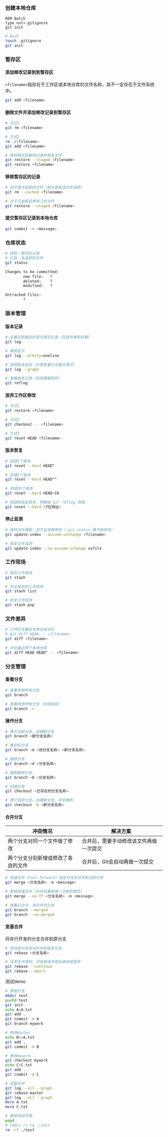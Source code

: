 ### 创建本地仓库

```batch
REM Batch
type nul>.gitignore
git init
```

```bash
# Bash
touch .gitignore
git init
```

### 暂存区

#### 添加修改记录到到暂存区

`<filename>`指存在于工作区或本地仓库的文件名称，其不一定存在于文件系统中。

```bash
git add <filename>
```

#### 删除文件并添加修改记录到暂存区

```bash
# 方式1
git rm <filename>

# 方式2
rm ./<filename>
git add <filename>

# 移除暂存区删除记录并恢复文件
git restore --staged <filename>
git restore <filename>
```

#### 移除暂存区的记录

```bash
# 对于首次追踪的文件（其实是取消文件追踪）
git rm --cached <filename>

# 对于已追踪且修改了的文件
git restore --staged <filename>
```

#### 提交暂存区记录到本地仓库

```bash
git commit -m <message>
```

### 仓库状态

```bash
# 绿色：暂存区记录
# 红色：未追踪的文件
git status
```

```txt
Changes to be committed:
        new file:   ?
        deleted:    ?
        modified:   ?

Untracked files:
        ?
```

### 版本管理

#### 版本记录

```bash
# 从最近到最远的显示提交记录（包括作者和日期）
git log

# 精简显示
git log --pretty=oneline

# 指明版本走向（方便查看分支融合情况）
git log --graph

# 查看版本记录（包括被删除的）
git reflog
```

#### 放弃工作区修改

```bash
# 方式1
git restore <filename>

# 方式2
git checkout -- <filename>

# 方式3
git reset HEAD <filename>
```

#### 版本恢复

```bash
# 回退1个版本
git reset --hard HEAD^

# 回退2个版本
git reset --hard HEAD^^

# 回退10个版本
git reset --hard HEAD~10

# 回退到指定版本，参数由`git reflog`获取
git reset --hard <7位地址>
```

#### 停止监测

```bash
# 保持文件跟踪，但不监测其修改（`git status`看不到修改）
git update-index --assume-unchange <filename>

# 恢复文件监测
git update-index --no-assume-uchange xxfile
```

### 工作现场

```bash
# 保存工作现场
git stash

# 列出保存的工作现场
git stash list

# 恢复工作现场
git stash pop
```

### 文件差异

```bash
# 工作区与最近本地仓库对比
# git diff HEAD -- <filename>
git diff <filename>

# 对比最近两个本地仓库
git diff HEAD HEAD^ -- <filename>
```

### 分支管理

#### 查看分支

```bash
# 查看本地所有分支
git branch

# 查看本地所有分支（包括指纹）
git branch -v
```

#### 操作分支

```bash
# 拷贝当前分支，创建新分支
git branch <新分支名称>

# 重命名分支
git branch –m <旧分支名称> <新分支名称>

# 删除分支
git branch –d <分支名称>

# 强制删除分支
git branch –D <分支名称>

# 切换分支
git checkout <已存在的分支名称>

# 拷贝当前分支，创建新分支，并切换到
git checkout -b <新分支名称>
```

#### 合并分支

| 冲突情况 | 解决方案 |
| - | - |
| 两个分支对同一个文件做了修改 | 合并后，需要手动修改该文件再做一次提交 |
| 两个分支分别新增或修改了各自的文件 | 合并后，Git会自动再做一次提交 |

```bash
# 快速合并（Fast-forward）指定分支到合并到当前分支
git merge <分支名称> -m <message>

# 禁用快速合并（合并后重新做一次新的提交）
git merge --no-ff <分支名称> -m <message>

# 查看已合并、未合并的分支
git branch --merged
git branch --no-merged
```

#### 变基合并

将并行开发的分支合并到原分支

```bash
# 将当前分支改动合并到指定分支
git rebase <分支名称>

# 当发生冲突时，可在修改冲突后继续或放弃
git rebase --continue
git rebase --abort
```

测试demo

```bash
# 原始分支
mkdir test
pushd test
git init
echo A>A.txt
git add .
git commit -m A
git branch mywork

# 修改master
echo B>>A.txt
git add .
git commit -m B

# 修改mywork
git checkout mywork
echo C>C.txt
git add .
git commit -m C

# 变基合并
git log --all --graph
git rebase master
git log --all --graph
more A.txt
more C.txt

# 删除测试环境
popd
# rmdir /s /q .\test
rm -rf ./test
```
